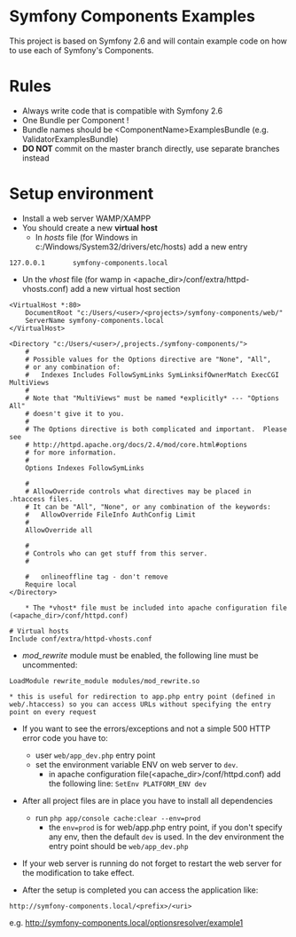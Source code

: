 # Symfony Components Examples

This project is based on Symfony 2.6 and will contain example code on how to use each of Symfony's Components.

# Rules

- Always write code that is compatible with Symfony 2.6
- One Bundle per Component !
- Bundle names should be &lt;ComponentName&gt;ExamplesBundle (e.g. ValidatorExamplesBundle)
- **DO NOT** commit on the master branch directly, use separate branches instead


# Setup environment

* Install a web server WAMP/XAMPP
* You should create a new **virtual host**
  * In *hosts* file (for Windows in c:/Windows/System32/drivers/etc/hosts) add a new entry

```
127.0.0.1       symfony-components.local
```

  * Un the *vhost* file (for wamp in <apache_dir>/conf/extra/httpd-vhosts.conf) add a new virtual host section

```
<VirtualHost *:80>
    DocumentRoot "c:/Users/<user>/<projects>/symfony-components/web/"
    ServerName symfony-components.local
</VirtualHost>

<Directory "c:/Users/<user>/,projects./symfony-components/">
    #
    # Possible values for the Options directive are "None", "All",
    # or any combination of:
    #   Indexes Includes FollowSymLinks SymLinksifOwnerMatch ExecCGI MultiViews
    #
    # Note that "MultiViews" must be named *explicitly* --- "Options All"
    # doesn't give it to you.
    #
    # The Options directive is both complicated and important.  Please see
    # http://httpd.apache.org/docs/2.4/mod/core.html#options
    # for more information.
    #
    Options Indexes FollowSymLinks

    #
    # AllowOverride controls what directives may be placed in .htaccess files.
    # It can be "All", "None", or any combination of the keywords:
    #   AllowOverride FileInfo AuthConfig Limit
    #
    AllowOverride all

    #
    # Controls who can get stuff from this server.
    #

    #   onlineoffline tag - don't remove
    Require local	
</Directory>
``` 

        * The *vhost* file must be included into apache configuration file (<apache_dir>/conf/httpd.conf)
```
# Virtual hosts
Include conf/extra/httpd-vhosts.conf
``` 

* *mod_rewrite* module must be enabled, the following line must be uncommented:
```
LoadModule rewrite_module modules/mod_rewrite.so
```
    * this is useful for redirection to app.php entry point (defined in  web/.htaccess) so you can access URLs without specifying the entry point on every request

* If you want to see the errors/exceptions and not a simple 500 HTTP error code you have to:
    * user `web/app_dev.php` entry point
    * set the environment variable ENV on web server to `dev`. 
        * in apache configuration file(<apache_dir>/conf/httpd.conf) add the following line: `SetEnv PLATFORM_ENV dev`

* After all project files are in place you have to install all dependencies
    * run `php app/console cache:clear --env=prod` 
        * the `env=prod` is for web/app.php entry point, if you don't specify any env, then the default `dev` is used. In the dev environment the entry point should be `web/app_dev.php`

* If your web server is running do not forget to restart the web server for the modification to take effect.

* After the setup is completed you can access the application like:
```
http://symfony-components.local/<prefix>/<uri>
```

e.g. http://symfony-components.local/optionsresolver/example1